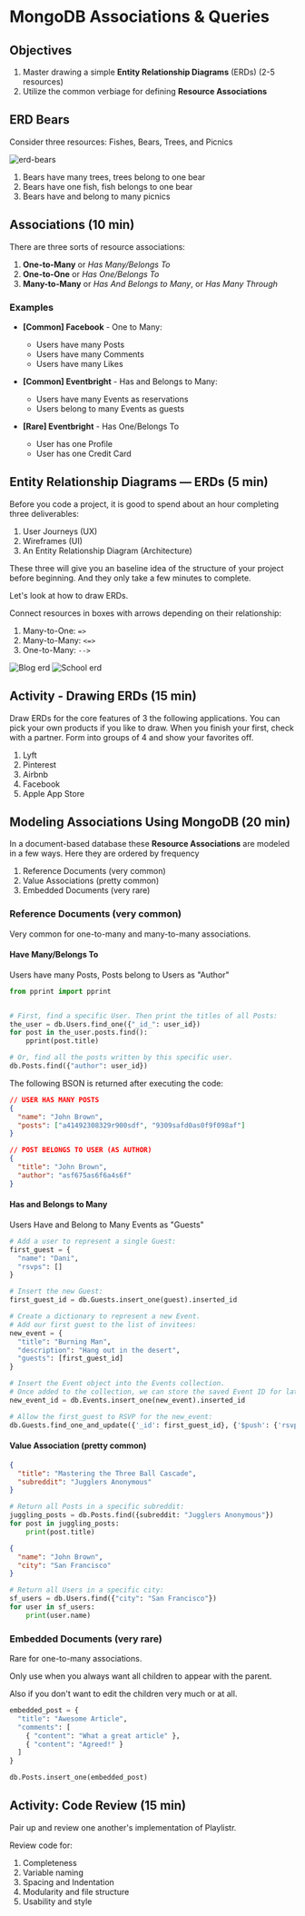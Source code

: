 # MongoDB Associations & Queries

## Objectives

1. Master drawing a simple **Entity Relationship Diagrams** (ERDs) (2-5 resources)
1. Utilize the common verbiage for defining **Resource Associations**

## ERD Bears

Consider three resources: Fishes, Bears, Trees, and Picnics

![erd-bears](assets/erd-bears.jpg)

1. Bears have many trees, trees belong to one bear
2. Bears have one fish, fish belongs to one bear
3. Bears have and belong to many picnics

## Associations (10 min)

There are three sorts of resource associations:

1. **One-to-Many** or *Has Many/Belongs To*
1. **One-to-One** or *Has One/Belongs To*
1. **Many-to-Many** or *Has And Belongs to Many*, or *Has Many Through*

### Examples

* **[Common] Facebook** - One to Many:
    * Users have many Posts
    * Users have many Comments
    * Users have many Likes

* **[Common] Eventbright** - Has and Belongs to Many:
    * Users have many Events as reservations
    * Users belong to many Events as guests

* **[Rare] Eventbright** - Has One/Belongs To
    * User has one Profile
    * User has one Credit Card

## Entity Relationship Diagrams — ERDs (5 min)

Before you code a project, it is good to spend about an hour completing three deliverables:

1. User Journeys (UX)
2. Wireframes (UI)
3. An Entity Relationship Diagram (Architecture)

These three will give you an baseline idea of the structure of your project before beginning. And they only take a few minutes to complete.

Let's look at how to draw ERDs.

Connect resources in boxes with arrows depending on their relationship:

1. Many-to-One: `=>`
1. Many-to-Many: `<=>`
1. One-to-Many: `-->`

![Blog erd](assets/blog-erd.jpeg)
![School erd](assets/school-erd.jpeg)

## Activity - Drawing ERDs (15 min)

Draw ERDs for the core features of 3 the following applications. You can pick your own products if you like to draw. When you finish your first, check with a partner. Form into groups of 4 and show your favorites off.

1. Lyft
1. Pinterest
1. Airbnb
1. Facebook
1. Apple App Store

## Modeling Associations Using MongoDB (20 min)

In a document-based database these **Resource Associations** are modeled in a few ways. Here they are ordered by frequency

1. Reference Documents (very common)
2. Value Associations (pretty common)
3. Embedded Documents (very rare)

### Reference Documents (very common)

Very common for one-to-many and many-to-many associations.

#### Have Many/Belongs To

Users have many Posts, Posts belong to Users as "Author"

```py
from pprint import pprint


# First, find a specific User. Then print the titles of all Posts:
the_user = db.Users.find_one({"_id_": user_id})
for post in the_user.posts.find():
    pprint(post.title)

# Or, find all the posts written by this specific user.
db.Posts.find({"author": user_id})
```

The following BSON is returned after executing the code:

```json
// USER HAS MANY POSTS
{
  "name": "John Brown",
  "posts": ["a41492308329r900sdf", "9309safd0as0f9f098af"]
}

// POST BELONGS TO USER (AS AUTHOR)
{
  "title": "John Brown",
  "author": "asf675as6f6a4s6f"
}
```

#### Has and Belongs to Many

Users Have and Belong to Many Events as "Guests"

```py
# Add a user to represent a single Guest:
first_guest = {
  "name": "Dani",
  "rsvps": []
}

# Insert the new Guest:
first_guest_id = db.Guests.insert_one(guest).inserted_id

# Create a dictionary to represent a new Event.
# Add our first guest to the list of invitees:
new_event = {
  "title": "Burning Man",
  "description": "Hang out in the desert",
  "guests": [first_guest_id]
}

# Insert the Event object into the Events collection.
# Once added to the collection, we can store the saved Event ID for later use:
new_event_id = db.Events.insert_one(new_event).inserted_id

# Allow the first_guest to RSVP for the new_event:
db.Guests.find_one_and_update({'_id': first_guest_id}, {'$push': {'rsvps': new_event }})
```

#### Value Association (pretty common)

```json
{
  "title": "Mastering the Three Ball Cascade",
  "subreddit": "Jugglers Anonymous"
}
```

```py
# Return all Posts in a specific subreddit:
juggling_posts = db.Posts.find({subreddit: "Jugglers Anonymous"})
for post in juggling_posts:
    print(post.title)
```

```json
{
  "name": "John Brown",
  "city": "San Francisco"
}
```

```py
# Return all Users in a specific city:
sf_users = db.Users.find({"city": "San Francisco"})
for user in sf_users:
    print(user.name)
```

### Embedded Documents (very rare)

Rare for one-to-many associations.

Only use when you always want all children to appear with the parent.

Also if you don't want to edit the children very much or at all.

```py
embedded_post = {
  "title": "Awesome Article",
  "comments": [
    { "content": "What a great article" },
    { "content": "Agreed!" }
  ]
}

db.Posts.insert_one(embedded_post)
```

## Activity: Code Review (15 min)

Pair up and review one another's implementation of Playlistr.

Review code for:

1. Completeness
2. Variable naming
3. Spacing and Indentation
4. Modularity and file structure
5. Usability and style
